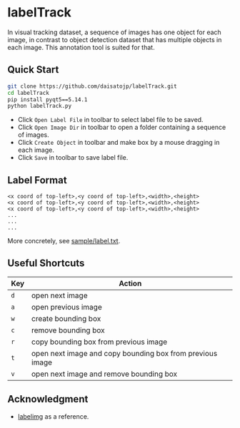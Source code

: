 # labelTrack

In visual tracking dataset, a sequence of images has one object for each image, in contrast to object detection dataset that has multiple objects in each image. This annotation tool is suited for that.

## Quick Start

```bash
git clone https://github.com/daisatojp/labelTrack.git
cd labelTrack
pip install pyqt5==5.14.1
python labelTrack.py
```

* Click `Open Label File` in toolbar to select label file to be saved.
* Click `Open Image Dir` in toolbar to open a folder containing a sequence of images.
* Click `Create Object` in toolbar and make box by a mouse dragging in each image.
* Click `Save` in toolbar to save label file.

## Label Format

```text
<x coord of top-left>,<y coord of top-left>,<width>,<height>
<x coord of top-left>,<y coord of top-left>,<width>,<height>
<x coord of top-left>,<y coord of top-left>,<width>,<height>
...
...
...
```

More concretely, see [sample/label.txt](https://github.com/daisatojp/labelTrack/blob/main/sample/label.txt).

## Useful Shortcuts

| Key | Action |
| --- | --------------- |
| `d` | open next image |
| `a` | open previous image |
| `w` | create bounding box |
| `c` | remove bounding box |
| `r` | copy bounding box from previous image |
| `t` | open next image and copy bounding box from previous image |
| `v` | open next image and remove bounding box |

## Acknowledgment

* [labelimg](https://github.com/tzutalin/labelImg) as a reference.
